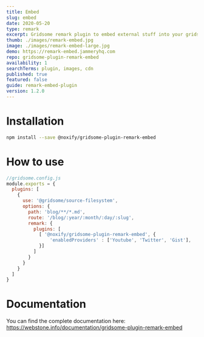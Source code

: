 ```yaml
---
title: Embed
slug: embed
date: 2020-05-20
type: remark
excerpt: Gridsome remark plugin to embed external stuff into your gridsome site.
thumb: ./images/remark-embed.jpg
image: ./images/remark-embed-large.jpg
demo: https://remark-embed.jammeryhq.com
repo: gridsome-plugin-remark-embed
availability: 1
searchTerms: plugin, images, cdn
published: true
featured: false
guide: remark-embed-plugin
version: 1.2.0
---
```

# Installation

```bash
npm install --save @noxify/gridsome-plugin-remark-embed
```

# How to use

```js
//gridsome.config.js
module.exports = {
  plugins: [
    {
      use: '@gridsome/source-filesystem',
      options: {
        path: 'blog/**/*.md',
        route: '/blog/:year/:month/:day/:slug',
        remark: {
          plugins: [
            [ '@noxify/gridsome-plugin-remark-embed', {
                'enabledProviders' : ['Youtube', 'Twitter', 'Gist'],
            }]
          ]
        }
      }
    }
  ]
}
```

# Documentation

You can find the complete documentation here: https://webstone.info/documentation/gridsome-plugin-remark-embed

